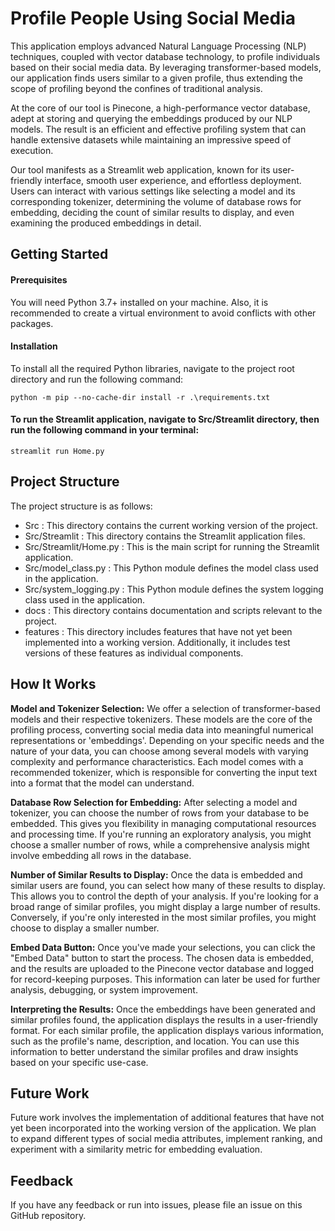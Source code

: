﻿# Profile People Using Social Media
 
This application employs advanced Natural Language Processing (NLP) techniques, coupled with vector database technology, to profile individuals based on their social media data. By leveraging transformer-based models, our application finds users similar to a given profile, thus extending the scope of profiling beyond the confines of traditional analysis.

At the core of our tool is Pinecone, a high-performance vector database, adept at storing and querying the embeddings produced by our NLP models. The result is an efficient and effective profiling system that can handle extensive datasets while maintaining an impressive speed of execution.

Our tool manifests as a Streamlit web application, known for its user-friendly interface, smooth user experience, and effortless deployment. Users can interact with various settings like selecting a model and its corresponding tokenizer, determining the volume of database rows for embedding, deciding the count of similar results to display, and even examining the produced embeddings in detail.

## Getting Started

#### Prerequisites
You will need Python 3.7+ installed on your machine. Also, it is recommended to create a virtual environment to avoid conflicts with other packages.

#### Installation
To install all the required Python libraries, navigate to the project root directory and run the following command:

    python -m pip --no-cache-dir install -r .\requirements.txt

#### To run the Streamlit application, navigate to Src/Streamlit directory, then run the following command in your terminal:
```streamlit run Home.py```

## Project Structure
The project structure is as follows:

- Src : This directory contains the current working version of the project.
- Src/Streamlit : This directory contains the Streamlit application files.
- Src/Streamlit/Home.py : This is the main script for running the Streamlit application.
- Src/model_class.py : This Python module defines the model class used in the application.
- Src/system_logging.py : This Python module defines the system logging class used in the application.
- docs : This directory contains documentation and scripts relevant to the project.
- features : This directory includes features that have not yet been implemented into a working version. Additionally, it includes test versions of these features as individual components.
## How It Works
**Model and Tokenizer Selection:** We offer a selection of transformer-based models and their respective tokenizers. These models are the core of the profiling process, converting social media data into meaningful numerical representations or 'embeddings'. Depending on your specific needs and the nature of your data, you can choose among several models with varying complexity and performance characteristics. Each model comes with a recommended tokenizer, which is responsible for converting the input text into a format that the model can understand.

**Database Row Selection for Embedding:** After selecting a model and tokenizer, you can choose the number of rows from your database to be embedded. This gives you flexibility in managing computational resources and processing time. If you're running an exploratory analysis, you might choose a smaller number of rows, while a comprehensive analysis might involve embedding all rows in the database.

**Number of Similar Results to Display:** Once the data is embedded and similar users are found, you can select how many of these results to display. This allows you to control the depth of your analysis. If you're looking for a broad range of similar profiles, you might display a large number of results. Conversely, if you're only interested in the most similar profiles, you might choose to display a smaller number.

**Embed Data Button:** Once you've made your selections, you can click the "Embed Data" button to start the process. The chosen data is embedded, and the results are uploaded to the Pinecone vector database and logged for record-keeping purposes. This information can later be used for further analysis, debugging, or system improvement.

**Interpreting the Results:** Once the embeddings have been generated and similar profiles found, the application displays the results in a user-friendly format. For each similar profile, the application displays various information, such as the profile's name, description, and location. You can use this information to better understand the similar profiles and draw insights based on your specific use-case.

## Future Work
Future work involves the implementation of additional features that have not yet been incorporated into the working version of the application. We plan to expand different types of social media attributes, implement ranking, and experiment with a similarity metric for embedding evaluation.

## Feedback
If you have any feedback or run into issues, please file an issue on this GitHub repository.
